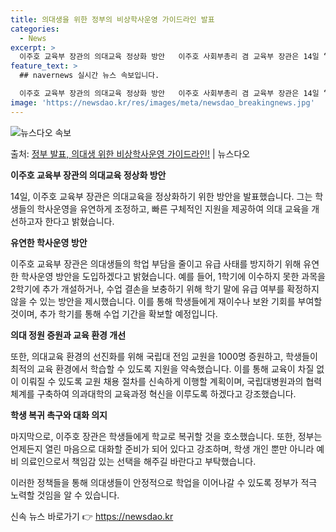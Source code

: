 ```yaml
---
title: 의대생을 위한 정부의 비상학사운영 가이드라인 발표
categories:
  - News
excerpt: >
  이주호 교육부 장관의 의대교육 정상화 방안   이주호 사회부총리 겸 교육부 장관은 14일 “정부는 학생들이 …
feature_text: >
  ## navernews 실시간 뉴스 속보입니다.

  이주호 교육부 장관의 의대교육 정상화 방안   이주호 사회부총리 겸 교육부 장관은 14일 “정부는 학생들이 …
image: 'https://newsdao.kr/res/images/meta/newsdao_breakingnews.jpg'
---
```


![뉴스다오 속보](https://newsdao.kr/res/images/meta/newsdao_breakingnews.jpg)

<p>출처: <a href="https://newsdao.kr/4253" rel="dofollow">정부 발표, 의대생 위한 비상학사운영 가이드라인!</a> | 뉴스다오</p>

**이주호 교육부 장관의 의대교육 정상화 방안**

14일, 이주호 교육부 장관은 의대교육을 정상화하기 위한 방안을 발표했습니다. 그는 학생들의 학사운영을 유연하게 조정하고, 빠른 구체적인 지원을 제공하여 의대 교육을 개선하고자 한다고 밝혔습니다.

**유연한 학사운영 방안**

이주호 교육부 장관은 의대생들의 학업 부담을 줄이고 유급 사태를 방지하기 위해 유연한 학사운영 방안을 도입하겠다고 밝혔습니다. 예를 들어, 1학기에 이수하지 못한 과목을 2학기에 추가 개설하거나, 수업 결손을 보충하기 위해 학기 말에 유급 여부를 확정하지 않을 수 있는 방안을 제시했습니다. 이를 통해 학생들에게 재이수나 보완 기회를 부여할 것이며, 추가 학기를 통해 수업 기간을 확보할 예정입니다.

**의대 정원 증원과 교육 환경 개선**

또한, 의대교육 환경의 선진화를 위해 국립대 전임 교원을 1000명 증원하고, 학생들이 최적의 교육 환경에서 학습할 수 있도록 지원을 약속했습니다. 이를 통해 교육이 차질 없이 이뤄질 수 있도록 교원 채용 절차를 신속하게 이행할 계획이며, 국립대병원과의 협력 체계를 구축하여 의과대학의 교육과정 혁신을 이루도록 하겠다고 강조했습니다.

**학생 복귀 촉구와 대화 의지**

마지막으로, 이주호 장관은 학생들에게 학교로 복귀할 것을 호소했습니다. 또한, 정부는 언제든지 열린 마음으로 대화할 준비가 되어 있다고 강조하며, 학생 개인 뿐만 아니라 예비 의료인으로서 책임감 있는 선택을 해주길 바란다고 부탁했습니다.

이러한 정책들을 통해 의대생들이 안정적으로 학업을 이어나갈 수 있도록 정부가 적극 노력할 것임을 알 수 있습니다. 

신속 뉴스 바로가기 👉 <a href="https://newsdao.kr" rel="dofollow">https://newsdao.kr</a>


